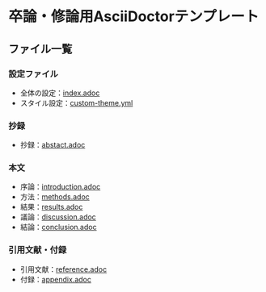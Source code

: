 # 卒論・修論用AsciiDoctorテンプレート

## ファイル一覧

### 設定ファイル
- 全体の設定：[index.adoc](index.adoc)
- スタイル設定：[custom-theme.yml](themes/custom-theme.yml)

### 抄録
- 抄録：[abstact.adoc](abstract.adoc)

### 本文
- 序論：[introduction.adoc](introduction.adoc)
- 方法：[methods.adoc](methods.adoc)
- 結果：[results.adoc](results.adoc)
- 議論：[discussion.adoc](discussion.adoc)
- 結論：[conclusion.adoc](conclusion.adoc)

### 引用文献・付録
- 引用文献：[reference.adoc](reference.adoc)
- 付録：[appendix.adoc](appendix.adoc)



